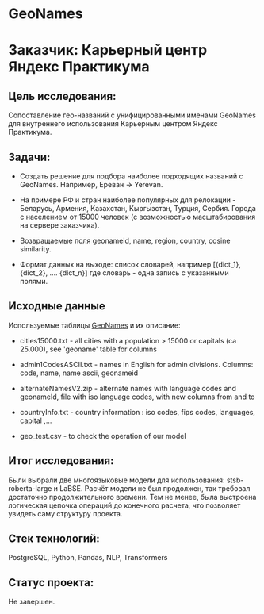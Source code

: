 # GeoNames 

# Заказчик: Карьерный центр Яндекс Практикума 

## Цель исследования:

Cопоставление гео-названий с унифицированными именами GeoNames для внутреннего использования Карьерным центром Яндекс Практикума.

## Задачи:

- Создать решение для подбора наиболее подходящих названий с GeoNames. Например, Ереван -> Yerevan.
  
- На примере РФ и стран наиболее популярных для релокации - Беларусь, Армения, Казахстан, Кыргызстан, Турция, Сербия. Города с населением от 15000 человек (с возможностью масштабирования на сервере заказчика).
  
- Возвращаемые поля geonameid, name, region, country, cosine similarity.
  
- Формат данных на выходе: список словарей, например [{dict_1}, {dict_2}, …. {dict_n}] где словарь - одна запись с указанными полями.

## Исходные данные

Используемые таблицы [GeoNames](https://download.geonames.org/export/dump/) и их описание:

- cities15000.txt - all cities with a population > 15000 or capitals (ca 25.000), see 'geoname' table for columns

- admin1CodesASCII.txt - names in English for admin divisions. Columns: code, name, name ascii, geonameid

- alternateNamesV2.zip - alternate names with language codes and geonameId, file with iso language codes, with new columns from and to

- countryInfo.txt - country information : iso codes, fips codes, languages, capital ,...

- geo_test.csv - to check the operation of our model

## Итог исследования:

Были выбрали две многоязыковые модели для использования: stsb-roberta-large и LaBSE. Расчёт модели не был продолжен, так требовал достаточно продолжительного времени. Тем не менее, была выстроена логическая цепочка операций до конечного расчета, что позволяет увидеть саму структуру проекта.

## Стек технологий:

PostgreSQL, Python, Pandas, NLP, Transformers

## Статус проекта:

Не завершен.

